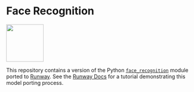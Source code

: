 # Face Recognition

<a href="http://sdk.runwayml.com" target="_blank"><img src="https://runway.nyc3.cdn.digitaloceanspaces.com/assets/github/runway-badge.png" width=100/></a>

This repository contains a version of the Python [`face_recognition`](https://github.com/ageitgey/face_recognition) module ported to [Runway](https://runwayml.com). See the [Runway Docs](https://docs.runwayml.com/#/how-to/importing) for a tutorial demonstrating this model porting process.
